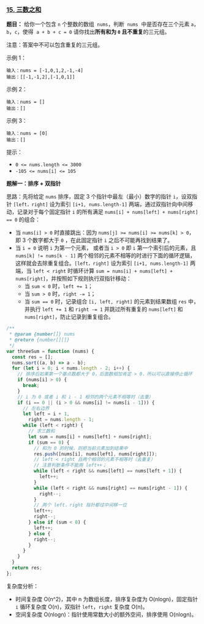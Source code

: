 ### [15. 三数之和](https://leetcode-cn.com/problems/3sum/)

**题目：** 给你一个包含 `n` 个整数的数组  `nums`，判断  `nums`  中是否存在三个元素 `a`，`b`，`c`，使得  `a + b + c = 0` 请你找出**所有和为 `0` 且不重复**的三元组。

注意：答案中不可以包含重复的三元组。

示例 1：

```
输入：nums = [-1,0,1,2,-1,-4]
输出：[[-1,-1,2],[-1,0,1]]
```

示例 2：

```
输入：nums = []
输出：[]
```

示例 3：

```
输入：nums = [0]
输出：[]
```

提示：

- `0 <= nums.length <= 3000`
- `-105 <= nums[i] <= 105`

**题解一：排序 + 双指针**

思路：先将给定 `nums` 排序，固定 3 个指针中最左（最小）数字的指针 `i`，设双指针 `[left，right]` 设为索引 `[i+1, nums.length-1]` 两端，通过双指针向中间移动，记录对于每个固定指针 `i` 的所有满足 `nums[i] + nums[left] + nums[right] == 0` 的组合：

- 当 `nums[i] > 0` 时直接跳出：因为 `nums[j] >= nums[i] >= nums[k] > 0`，即 3 个数字都大于 `0` ，在此固定指针 `i` 之后不可能再找到结果了。
- 当 `i = 0` 说明 `i` 为第一个元素， 或者当 `i > 0` 即 `i` 第一个索引后的元素，且 `nums[k] != nums[k - 1]` 两个相邻的元素不相等的时进行下面的循环逻辑，这样就会去除重复组合。`[left，right]` 设为索引 `[i+1, nums.length-1]` 两端，当 `left < right` 时循环计算 `sum = nums[i] + nums[left] + nums[right]`，并按照如下规则执行双指针移动：
  - 当 `sum < 0` 时，`left += 1`；
  - 当 `sum > 0` 时，`right -= 1`；
  - 当 `sum == 0` 时，记录组合 `[i, left, right]` 的元素到结果数组 `res` 中，并执行 `left += 1` 和 `right -= 1` 并跳过所有重复的 `nums[left]` 和 `nums[right]`，防止记录到重复组合。

```js
/**
 * @param {number[]} nums
 * @return {number[][]}
 */
var threeSum = function (nums) {
  const res = [];
  nums.sort((a, b) => a - b);
  for (let i = 0; i < nums.length - 2; i++) {
    // 排序后如果第一个基点数都大于 0，后面数相加肯定 > 0，所以可以直接停止循环
    if (nums[i] > 0) {
      break;
    }
    // i 为 0 或者 i 和 i - 1 相邻的两个元素不相等时（去重）
    if (i == 0 || (i > 0 && nums[i] != nums[i - 1])) {
      // 左右边界
      let left = i + 1,
        right = nums.length - 1;
      while (left < right) {
        // 求三数和
        let sum = nums[i] + nums[left] + nums[right];
        if (sum == 0) {
          // 和为 0 的时候，则把当前元素加到结果中
          res.push([nums[i], nums[left], nums[right]]);
          // left < right 且两个相邻的元素不相等时（去重复）
          // 注意判断条件不能用 left++；
          while (left < right && nums[left] == nums[left + 1]) {
            left++;
          }
          while (left < right && nums[right] == nums[right - 1]) {
            right--;
          }
          // 两个 left，right 指针都往中间移一位
          left++;
          right--;
        } else if (sum < 0) {
          left++;
        } else {
          right--;
        }
      }
    }
  }
  return res;
};
```

复杂度分析：

- 时间复杂度 O(n^2)，其中 n 为数组长度，排序复杂度为 O(nlogn)，固定指针 `i` 循环复杂度 O(n)，双指针 `left`，`right` 复杂度 O(n)。
- 空间复杂度 O(nlogn)：指针使用常数大小的额外空间，排序使用 O(nlogn)。
